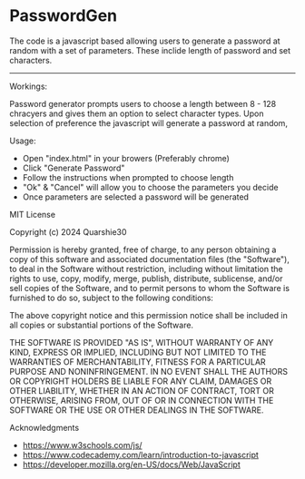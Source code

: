 # PasswordGen

The code is a javascript based allowing users to generate a password at random with a set of parameters. These inclide length of password and set characters.

---------------------------------------------------------------------------------------
Workings:

Password generator prompts users to choose a length between 8 - 128 chracyers and gives them an option to select character types. Upon selection of preference the javascript will generate a password at random,


Usage:
- Open "index.html" in your browers (Preferably chrome)
- Click "Generate Password"
- Follow the instructions when prompted to choose length
- "Ok" & "Cancel" will allow you to choose the parameters you decide 
- Once parameters are selected a password will be generated

MIT License

Copyright (c) 2024 Quarshie30

Permission is hereby granted, free of charge, to any person obtaining a copy
of this software and associated documentation files (the "Software"), to deal
in the Software without restriction, including without limitation the rights
to use, copy, modify, merge, publish, distribute, sublicense, and/or sell
copies of the Software, and to permit persons to whom the Software is
furnished to do so, subject to the following conditions:

The above copyright notice and this permission notice shall be included in all
copies or substantial portions of the Software.

THE SOFTWARE IS PROVIDED "AS IS", WITHOUT WARRANTY OF ANY KIND, EXPRESS OR
IMPLIED, INCLUDING BUT NOT LIMITED TO THE WARRANTIES OF MERCHANTABILITY,
FITNESS FOR A PARTICULAR PURPOSE AND NONINFRINGEMENT. IN NO EVENT SHALL THE
AUTHORS OR COPYRIGHT HOLDERS BE LIABLE FOR ANY CLAIM, DAMAGES OR OTHER
LIABILITY, WHETHER IN AN ACTION OF CONTRACT, TORT OR OTHERWISE, ARISING FROM,
OUT OF OR IN CONNECTION WITH THE SOFTWARE OR THE USE OR OTHER DEALINGS IN THE
SOFTWARE.

Acknowledgments
- https://www.w3schools.com/js/
- https://www.codecademy.com/learn/introduction-to-javascript
- https://developer.mozilla.org/en-US/docs/Web/JavaScript